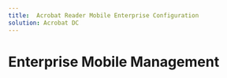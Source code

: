 ```yaml
---
title:  Acrobat Reader Mobile Enterprise Configuration
solution: Acrobat DC
---
```


# Enterprise Mobile Management
